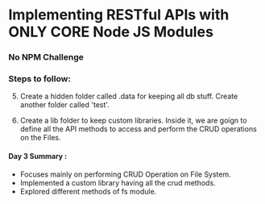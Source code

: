 # Implementing RESTful APIs with ONLY CORE Node JS Modules
### No NPM Challenge

### Steps to follow:

5. Create a hidden folder called .data for keeping all db stuff. Create another folder called 'test'.

6. Create a lib folder to keep custom libraries. Inside it, we are goign to define all the API methods to access and perform the CRUD operations on the Files.

#### Day 3 Summary : 
- Focuses mainly on performing CRUD Operation on File System.
- Implemented a custom library having all the crud methods.
- Explored different methods of fs module.
